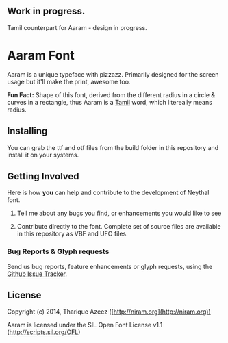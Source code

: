 ## Work in progress.
Tamil counterpart for Aaram - design in progress.

# Aaram Font

Aaram is a unique typeface with pizzazz. Primarily designed for the screen usage but it'll make the print, awesome too. 

**Fun Fact:** Shape of this font, derived from the different radius in a circle & curves in a rectangle, thus Aaram is a [Tamil](http://en.wikipedia.org/wiki/Tamil_language) word, which litereally means radius. 

## Installing 

You can grab the ttf and otf files from the build folder in this repository and install it on your systems.

## Getting Involved

Here is how **you** can help and contribute to the development of Neythal font.

1. Tell me about any bugs you find, or enhancements you would like to see

2. Contribute directly to the font. Complete set of source files are available in this repository as VBF and UFO files.

### Bug Reports & Glyph requests

Send us bug reports, feature enhancements or glyph requests, using the [Github Issue Tracker](https://github.com/enathu/aaram/issues/).

## License

Copyright (c) 2014, Tharique Azeez ([http://niram.org](http://niram.org))

Aaram is licensed under the SIL Open Font License v1.1 (<http://scripts.sil.org/OFL>)
